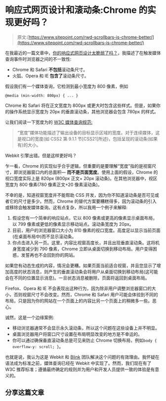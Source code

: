 # 响应式网页设计和滚动条:Chrome 的实现更好吗？

> 原文:[https://www.sitepoint.com/rwd-scrollbars-is-chrome-better/](https://www.sitepoint.com/rwd-scrollbars-is-chrome-better/)

在我最近的一篇文章中，[你的响应式网页设计太脆弱了吗？](/responsive-web-design-too-fragile/)，我描述了在触发媒体查询事件时浏览器之间的不一致性:

*   Chrome 和 Safari **不包括**滚动条尺寸。
*   火狐、Opera 和 IE **包含了**滚动条尺寸。

假设我们有一个媒体查询，它检测到最小宽度为 800 像素，例如

```
@media (min-width: 800px) { ... }
```

Chrome 和 Safari 将在正文宽度为 800px 或更大时包含这些样式。但是，如果你的操作系统显示宽度为 20px 的垂直滚动条，其他浏览器会包含 780px 的样式。

让我们阅读一下宽度为的 [W3C 媒体查询规范:](https://www.w3.org/TR/css3-mediaqueries/#width)

> “宽度”媒体功能描述了输出设备的目标显示区域的宽度。对于连续媒体，这是视口的宽度(如 CSS2 第 9.1.1 节[CSS21]所述)，包括呈现的滚动条(如果有)的大小。

Webkit 引擎出错。但是这样更好吗？

乍一看，Chrome 的实现似乎合乎逻辑，但重要的是要理解“宽度”指的是视窗尺寸，即浏览器窗口内的总面积— **而不是页面宽度**。使用上面的假设，Chrome 的视口宽度实际上是 820px (800px 正文+ 20px 滚动条)。在其他浏览器中，视区宽度为 800 像素(780 像素正文+20 像素滚动条)。

不幸的是，知道视窗宽度并不能帮助 CSS 开发，因为你不知道滚动条是否可见或者它的尺寸是多少。然而，Chrome 的替代方案要糟糕得多，因为滚动条的引入或移除会触发媒体查询。这有点复杂，所以我用一个例子来解释:

1.  假设您有一个简单的响应站点，它以 800 像素或更高的像素显示桌面布局，以 799 像素或更低的像素显示移动站点。滚动条宽度为 20px。
2.  目前，用户的浏览器窗口大小为 810 像素的视口宽度。高度足以显示当前页面(在桌面布局中)而不显示滚动条。
3.  你点击进入另一页。这里，内容比视窗高度长，并且出现垂直滚动条。这将机身宽度减少到 790 像素，Chrome 立即从桌面切换到移动布局。用户变得困惑，发誓再也不会回到你的网站。

如果您有动态生成的内容，情况会更糟。如果页面当前适合视窗，并且您显示了增加高度的状态消息，则产生的垂直滚动条会将用户从桌面切换到移动布局(这可能会在不同的位置显示消息)。一旦状态消息被删除，页面将返回到桌面布局。

Firefox、Opera 和 IE 不会表现出这种行为，因为除非用户调整浏览器窗口的大小，否则视窗尺寸不会改变。然而，Chrome 和 Safari 用户可能会体验到不同的布局，只是因为你的网站在一个页面上的内容比另一个页面上的稍微多一些。恶心。

诚然，这是一个边缘案例:

*   移动浏览器通常不会显示永久滚动条，所以这个问题在这些设备上并不明显。
*   桌面浏览器用户将窗口尺寸设置在布局明显改变的地方是不幸运的。
*   你可以通过确保垂直滚动条总是可见来防止 Chrome 切换布局，例如`body { overflow-y: scroll; }`。

也就是说，我认为这是 Webkit 和 [Blink](/blink-rendering-engine-google-chrome/) 团队解决这个问题的有效理由。我怀疑在语法成为标准之前，媒体查询已经在 Webkit 中实现了。然而，我们现在有了 W3C 推荐标准；遵循最终确定的规则并为用户和开发人员提供一致的体验是有意义的。

## 分享这篇文章
